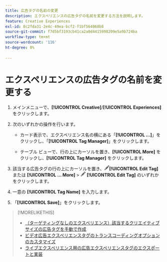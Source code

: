 ```yaml
---
title: 広告タグの名前の変更
description: エクスペリエンスの広告タグの名前を変更する方法を説明します。
feature: Creative Experiences
exl-id: 8c2fda31-2e4c-49ea-bcf2-f1bf564068b8
source-git-commit: f7d5bf3193cb41ca2a0d4415998209e5a9b724ba
workflow-type: tm+mt
source-wordcount: '116'
ht-degree: 0%

---
```


# エクスペリエンスの広告タグの名前を変更する

1. メインメニューで、**[!UICONTROL Creative]**/**[!UICONTROL Experiences]** をクリックします。

1. 次のいずれかの操作を行います。

   * カード表示で、エクスペリエンス名の横にある「**[!UICONTROL ...]**」をクリックし、「**[!UICONTROL Tag Manager]**」をクリックします。

   * テーブル ビューで、行の上にカーソルを置き、**[!UICONTROL More]** をクリックし、**[!UICONTROL Tag Manager]** をクリックします。

1. 該当する広告タグの行の上にカーソルを置き、![ タグを編集 ](/help/creative/assets/edit-gray.png " タグを編集 ")**[!UICONTROL Edit Tag]** または **[!UICONTROL ... More]** > ![タグを編集](/help/creative/assets/edit-gray.png "タグを編集") **[!UICONTROL Edit Tag]** のいずれかをクリックします。<!-- Tag Manager has only a list view, but no card view, as of 2/2. -->

1. 一意の **[!UICONTROL Tag Name]** を入力します。

1. 「**[!UICONTROL Save]**」をクリックします。

>[!MORELIKETHIS]
>
>* [ （ターゲティングなしのエクスペリエンス）該当するクリエイティブサイズの広告タグを手動で作成 ](experience-tag-create-manually.md)
>* [ ビデオ広告エクスペリエンスタグのトランスコーディングオプションのカスタマイズ ](experience-tag-video-transcoding.md)
>* [ ライブエクスペリエンス用の広告エクスペリエンスタグのエクスポートと実装 ](experience-tag-export.md)

